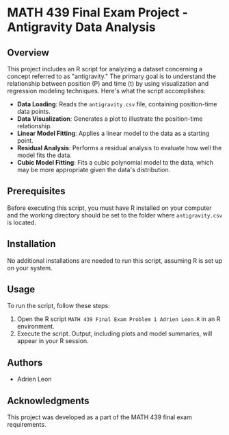 # MATH 439 Final Exam Project - Antigravity Data Analysis

## Overview
This project includes an R script for analyzing a dataset concerning a concept referred to as "antigravity." The primary goal is to understand the relationship between position (P) and time (t) by using visualization and regression modeling techniques. Here's what the script accomplishes:

- **Data Loading**: Reads the `antigravity.csv` file, containing position-time data points.
- **Data Visualization**: Generates a plot to illustrate the position-time relationship.
- **Linear Model Fitting**: Applies a linear model to the data as a starting point.
- **Residual Analysis**: Performs a residual analysis to evaluate how well the model fits the data.
- **Cubic Model Fitting**: Fits a cubic polynomial model to the data, which may be more appropriate given the data's distribution.

## Prerequisites
Before executing this script, you must have R installed on your computer and the working directory should be set to the folder where `antigravity.csv` is located.

## Installation
No additional installations are needed to run this script, assuming R is set up on your system.

## Usage
To run the script, follow these steps:

1. Open the R script `MATH 439 Final Exam Problem 1 Adrien Leon.R` in an R environment.
2. Execute the script. Output, including plots and model summaries, will appear in your R session.

## Authors
- Adrien Leon

## Acknowledgments
This project was developed as a part of the MATH 439 final exam requirements.
